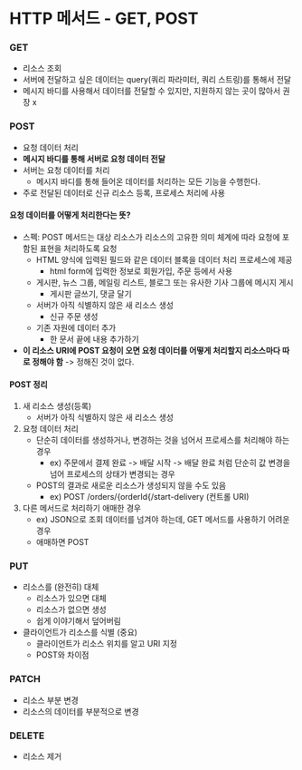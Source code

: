 # HTTP 메서드 - GET, POST

### GET

- 리소스 조회
- 서버에 전달하고 싶은 데이터는 query(쿼리 파라미터, 쿼리 스트링)를 통해서 전달
- 메시지 바디를 사용해서 데이터를 전달할 수 있지만, 지원하지 않는 곳이 많아서 권장 x

### POST

- 요청 데이터 처리
- __메시지 바디를 통해 서버로 요청 데이터 전달__
- 서버는 요청 데이터를 처리
  - 메시지 바디를 통해 들어온 데이터를 처리하는 모든 기능을 수행한다.
- 주로 전달된 데이터로 신규 리소스 등록, 프로세스 처리에 사용

#### 요청 데이터를 어떻게 처리한다는 뜻?

- 스펙: POST 메서드는 대상 리소스가 리소스의 고유한 의미 체계에 따라 요청에 포함된 표현을 처리하도록 요청
  - HTML 양식에 입력된 필드와 같은 데이터 블록을 데이터 처리 프로세스에 제공
    - html form에 입력한 정보로 회원가입, 주문 등에서 사용
  - 게시판, 뉴스 그룹, 메일링 리스트, 블로그 또는 유사한 기사 그룹에 메시지 게시
    - 게시판 글쓰기, 댓글 달기
  - 서버가 아직 식별하지 않은 새 리소스 생성
    - 신규 주문 생성
  - 기존 자원에 데이터 추가
    - 한 문서 끝에 내용 추가하기
- __이 리소스 URI에 POST 요청이 오면 요청 데이터를 어떻게 처리할지 리소스마다 따로 정해야 함__ -> 정해진 것이 없다.

#### POST 정리
1. 새 리소스 생성(등록)
    - 서버가 아직 식별하지 않은 새 리소스 생성
2. 요청 데이터 처리
    - 단순히 데이터를 생성하거나, 변경하는 것을 넘어서 프로세스를 처리해야 하는 경우
      - ex) 주문에서 결제 완료 -> 배달 시작 -> 배달 완료 처럼 단순히 값 변경을 넘어 프로세스의 상태가 변경되는 경우
    - POST의 결과로 새로운 리소스가 생성되지 않을 수도 있음
      - ex) POST /orders/{orderId{/start-delivery (컨트롤 URI)
3. 다른 메서드로 처리하기 애매한 경우
    - ex) JSON으로 조회 데이터를 넘겨야 하는데, GET 메서드를 사용하기 어려운 경우
    - 애매하면 POST

### PUT

- 리소스를 (완전히) 대체
  - 리소스가 있으면 대체
  - 리소스가 없으면 생성
  - 쉽게 이야기해서 덮어버림
- 클라이언트가 리소스를 식별 (중요)
  - 클라이언트가 리소스 위치를 알고 URI 지정
  - POST와 차이점

### PATCH

- 리소스 부분 변경
- 리소스의 데이터를 부분적으로 변경

### DELETE

- 리소스 제거

